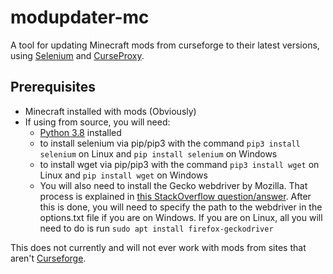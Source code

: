 # modupdater-mc

A tool for updating Minecraft mods from curseforge to their latest versions, using [Selenium](https://selenium.dev) and [CurseProxy](https://github.com/NikkyAI/CurseProxy).

## Prerequisites
- Minecraft installed with mods (Obviously)
- If using from source, you will need:
  - [Python 3.8](https://python.org) installed  
  - to install selenium via pip/pip3 with the command ```pip3 install selenium``` on Linux and ```pip install selenium``` on Windows
  - to install wget via pip/pip3 with the command ```pip3 install wget``` on Linux and ```pip install wget``` on Windows
  - You will also need to install the Gecko webdriver by Mozilla. That process is explained in [this StackOverflow question/answer](https://stackoverflow.com/questions/41190989/how-do-i-install-geckodriver). After this is done, you will need to specify the path to the webdriver in the options.txt file if you are on Windows. If you are on Linux, all you will need to do is run ```sudo apt install firefox-geckodriver```
  
This does not currently and will not ever work with mods from sites that aren't [Curseforge](https://www.curseforge.com/minecraft/mc-mods/).  
